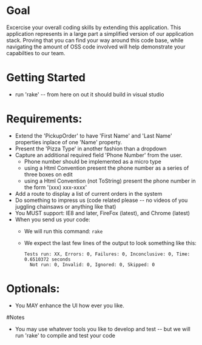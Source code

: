 # Goal

Excercise your overall coding skills by extending this application. This application represents in a large part a simplified version of our application stack. Proving that you can find your way around this code base, while navigating the amount of OSS code involved will help demonstrate your capabilties to our team.

# Getting Started

- run 'rake' -- from here on out it should build in visual studio

# Requirements:

- Extend the 'PickupOrder' to have 'First Name' and 'Last Name' properties inplace of one 'Name' property.
- Present the 'Pizza Type' in another fashion than a dropdown
- Capture an additional required field 'Phone Number' from the user.
  - Phone number should be implemented as a micro type
  - using a Html Convention present the phone number as a series of three boxes on edit
  - using a Html Convention (not ToString) present the phone number in the form '(xxx) xxx-xxxx'
- Add a route to display a list of current orders in the system
- Do something to impress us (code related please -- no videos of you juggling chainsaws or anything like that)
- You MUST support: IE8 and later, FireFox (latest), and Chrome (latest)
- When you send us your code:
  - We will run this command: `rake`
  - We expect the last few lines of the output to look something like this:
    
    ```
    Tests run: XX, Errors: 0, Failures: 0, Inconclusive: 0, Time: 0.6510372 seconds
      Not run: 0, Invalid: 0, Ignored: 0, Skipped: 0
    ```

# Optionals:

- You MAY enhance the UI how ever you like.

#Notes

- You may use whatever tools you like to develop and test -- but we will run 'rake' to compile and test your code
